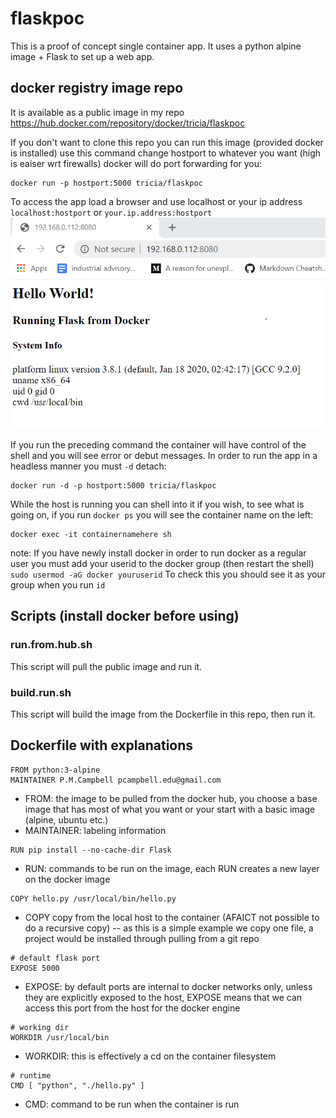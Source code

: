 # flaskpoc

This is a proof of concept single container app.  It uses a python alpine image + Flask to set up a web app.   

## docker registry image repo

It is available as a public image in my repo https://hub.docker.com/repository/docker/tricia/flaskpoc

If you don't want to clone this repo you can run this image (provided docker is installed) use this command change hostport to whatever you want (high is eaiser wrt firewalls) docker will do port forwarding for you:
```
docker run -p hostport:5000 tricia/flaskpoc
```
To access the app load a browser and use localhost or your ip address `localhost:hostport` or `your.ip.address:hostport`   
![browser shot](flaskcontainertest.PNG)

If you run the preceding command the container will have control of the shell and you will see error or debut messages.  In order to run the app in a headless manner you must `-d` detach:
```
docker run -d -p hostport:5000 tricia/flaskpoc
```
While the host is running you can shell into it if you wish, to see what is going on, if you run `docker ps` you will see the container name on the left: 
```
docker exec -it containernamehere sh
```

note: If you have newly install docker in order to run docker as a regular user you must add your userid to the docker group (then restart the shell) `sudo usermod -aG docker youruserid`  To check this you should see it as your group when you run `id`


## Scripts (install docker before using)
### run.from.hub.sh
This script will pull the public image and run it. 
### build.run.sh
This script will build the image from the Dockerfile in this repo, then run it.

## Dockerfile with explanations 

```
FROM python:3-alpine
MAINTAINER P.M.Campbell pcampbell.edu@gmail.com
```
* FROM:  the image to be pulled from the docker hub, you choose a base image that has most of what you want or your start with a basic image (alpine, ubuntu etc.)
* MAINTAINER: labeling information
```
RUN pip install --no-cache-dir Flask
```
* RUN: commands to be run on the image, each RUN creates a new layer on the docker image
```
COPY hello.py /usr/local/bin/hello.py 
```
- COPY copy from the local host to the container (AFAICT not possible to do a recursive copy)
-- as this is a simple example we copy one file, a project would be installed through pulling from a git repo

```
# default flask port
EXPOSE 5000
```
* EXPOSE:  by default ports are internal to docker networks only, unless they are explicitly exposed to the host, EXPOSE means that we can access this port from the host for the docker engine 

```
# working dir
WORKDIR /usr/local/bin
```
* WORKDIR: this is effectively a cd on the container filesystem
```
# runtime
CMD [ "python", "./hello.py" ] 
```
* CMD: command to be run when the container is run
